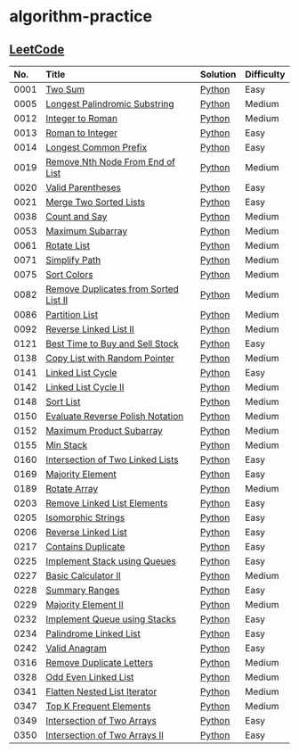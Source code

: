 # algorithm-practice

## [LeetCode](https://leetcode.com/)

| No.  | Title                                                                                                         | Solution                                                                                                   | Difficulty |
| :--- | :------------------------------------------------------------------------------------------------------------ | :--------------------------------------------------------------------------------------------------------- | :--------- |
| 0001 | [Two Sum](https://leetcode.com/problems/two-sum/)                                                             | [Python](./leetcode/python/0001-Two-Sum/TwoSum.py)                                                         | Easy       |
| 0005 | [Longest Palindromic Substring](https://leetcode.com/problems/longest-palindromic-substring/)                 | [Python](./leetcode/python/0005-Longest-Palindromic-Substring/LongestPalindromicSubstring.py)              | Medium     |
| 0012 | [Integer to Roman](https://leetcode.com/problems/integer-to-roman/)                                           | [Python](./leetcode/python/0012-Integer-to-Roman/IntegertoRoman.py)                                        | Medium     |
| 0013 | [Roman to Integer](https://leetcode.com/problems/roman-to-integer/)                                           | [Python](./leetcode/python/0013-Roman-to-Integer/RomantoInteger.py)                                        | Easy       |
| 0014 | [Longest Common Prefix](https://leetcode.com/problems/longest-common-prefix/)                                 | [Python](./leetcode/python/0014-Longest-Common-Prefix/LongestCommonPrefix.py)                              | Easy       |
| 0019 | [Remove Nth Node From End of List](https://leetcode.com/problems/remove-nth-node-from-end-of-list/)           | [Python](./leetcode/python/0019-Remove-Nth-Node-From-End-of-List/RemoveNthNodeFromEndofList.py)            | Medium     |
| 0020 | [Valid Parentheses](https://leetcode.com/problems/valid-parentheses/)                                         | [Python](./leetcode/python/0020-Valid-Parentheses/ValidParentheses.py)                                     | Easy       |
| 0021 | [Merge Two Sorted Lists](https://leetcode.com/problems/merge-two-sorted-lists/)                               | [Python](./leetcode/python/0021-Merge-Two-Sorted-Lists/MergeTwoSortedLists.py)                             | Easy       |
| 0038 | [Count and Say](https://leetcode.com/problems/count-and-say/)                                                 | [Python](./leetcode/python/0038-Count-and-Say/CountandSay.py)                                              | Medium     |
| 0053 | [Maximum Subarray](https://leetcode.com/problems/maximum-subarray/)                                           | [Python](./leetcode/python/0053-Maximum-Subarray/ＭaximumSubarray.py)                                      | Medium     |
| 0061 | [Rotate List](https://leetcode.com/problems/rotate-list/)                                                     | [Python](./leetcode/python/0061-Rotate-List/RotateList.py)                                                 | Medium     |
| 0071 | [Simplify Path](https://leetcode.com/problems/simplify-path/)                                                 | [Python](./leetcode/python/0071-Simplify-Path/SimplifyPath.py)                                             | Medium     |
| 0075 | [Sort Colors](https://leetcode.com/problems/sort-colors/)                                                     | [Python](./leetcode/python/0075-Sort-Colors/SortColors.py)                                                 | Medium     |
| 0082 | [Remove Duplicates from Sorted List II](https://leetcode.com/problems/remove-duplicates-from-sorted-list-ii/) | [Python](./leetcode/python/0082-Remove-Duplicates-from-Sorted-List-II/RemoveDuplicatesfromSortedListII.py) | Medium     |
| 0086 | [Partition List](https://leetcode.com/problems/partition-list/)                                               | [Python](./leetcode/python/0086-Partition-List/PartitionList.py)                                           | Medium     |
| 0092 | [Reverse Linked List II](https://leetcode.com/problems/reverse-linked-list-ii/)                               | [Python](./leetcode/python/0092–Reverse–Linked-List-II/ReverseLinkedListII.py)                             | Medium     |
| 0121 | [Best Time to Buy and Sell Stock](https://leetcode.com/problems/best-time-to-buy-and-sell-stock/)             | [Python](./leetcode/python/0121-Best-Time-to-Buy-and-Sell-Stock/BestTimetoBuyandSellStock.py)              | Easy       |
| 0138 | [Copy List with Random Pointer](https://leetcode.com/problems/copy-list-with-random-pointer/)                 | [Python](./leetcode/python/0138-Copy-List-with-Random-Pointer/CopyListwithRandomPointer.py)                | Medium     |
| 0141 | [Linked List Cycle](https://leetcode.com/problems/linked-list-cycle/)                                         | [Python](./leetcode/python/0141–Linked-List-Cycle/LinkedListCycle.py)                                      | Easy       |
| 0142 | [Linked List Cycle II](https://leetcode.com/problems/linked-list-cycle-ii/)                                   | [Python](./leetcode/python/0142–Linked-List-Cycle-II/LinkedListCycleII.py)                                 | Medium     |
| 0148 | [Sort List](https://leetcode.com/problems/sort-list/)                                                         | [Python](./leetcode/python/0148-Sort-List/SortList.py)                                                     | Medium     |
| 0150 | [Evaluate Reverse Polish Notation](https://leetcode.com/problems/evaluate-reverse-polish-notation/)           | [Python](./leetcode/python/0150-Evaluate-Reverse-Polish-Notation/EvaluateReversePolishNotation.py)         | Medium     |
| 0152 | [Maximum Product Subarray](https://leetcode.com/problems/maximum-product-subarray/)                           | [Python](./leetcode/python/0152-Maximum-Product-Subarray/MaximumProductSubarray.py)                        | Medium     |
| 0155 | [Min Stack](https://leetcode.com/problems/min-stack/)                                                         | [Python](./leetcode/python/0155-Min-Stack/MinStack.py)                                                     | Medium     |
| 0160 | [Intersection of Two Linked Lists](https://leetcode.com/problems/intersection-of-two-linked-lists/)           | [Python](./leetcode/python/0160-Intersection-of-Two-Linked-Lists/IntersectionofTwoLinkedLists.py)          | Easy       |
| 0169 | [Majority Element](https://leetcode.com/problems/majority-element/)                                           | [Python](./leetcode/python/0169-Majority-Element/MajorityElement.py)                                       | Easy       |
| 0189 | [Rotate Array](https://leetcode.com/problems/rotate-array/)                                                   | [Python](./leetcode/python/0189-Rotate-Array/RotateArray.py)                                               | Medium     |
| 0203 | [Remove Linked List Elements](https://leetcode.com/problems/remove-linked-list-elements/)                     | [Python](./leetcode/python/0203-Remove-Linked-List-Elements/RemoveLinkedListElements.py)                   | Easy       |
| 0205 | [Isomorphic Strings](https://leetcode.com/problems/isomorphic-strings/)                                       | [Python](./leetcode/python/0205-Isomorphic-Strings/IsomorphicStrings.py)                                   | Easy       |
| 0206 | [Reverse Linked List](https://leetcode.com/problems/reverse-linked-list/)                                     | [Python](./leetcode/python/0206-Reverse-Linked-List/ReverseLinkedList.py)                                  | Easy       |
| 0217 | [Contains Duplicate](https://leetcode.com/problems/contains-duplicate/)                                       | [Python](./leetcode/python/0217-Contains-Duplicate/ContainsDuplicate.py)                                   | Easy       |
| 0225 | [Implement Stack using Queues](https://leetcode.com/problems/implement-stack-using-queues/)                   | [Python](./leetcode/python/0225-Implement-Stack-using-Queues/ImplementStackusingQueues.py)                 | Easy       |
| 0227 | [Basic Calculator II](https://leetcode.com/problems/basic-calculator-ii/)                                     | [Python](./leetcode/python/0227-Basic-Calculator-II/BasicCalculatorII.py)                                  | Medium     |
| 0228 | [Summary Ranges](https://leetcode.com/problems/summary-ranges/)                                               | [Python](./leetcode/python/0228-Summary-Ranges/SummaryRanges.py)                                           | Easy       |
| 0229 | [Majority Element II](https://leetcode.com/problems/majority-element-ii/)                                     | [Python](./leetcode/python/0229-Majority-Element-II/MajorityElementII.py)                                  | Medium     |
| 0232 | [Implement Queue using Stacks](https://leetcode.com/problems/implement-queue-using-stacks/)                   | [Python](./leetcode/python/0232-Implement-Queue-using-Stacks/ImplementQueueusingStacks.py)                 | Easy       |
| 0234 | [Palindrome Linked List](https://leetcode.com/problems/palindrome-linked-list/)                               | [Python](./leetcode/python/0234-Palindrome-Linked-List/PalindromeLinkedList.py)                            | Easy       |
| 0242 | [Valid Anagram](https://leetcode.com/problems/valid-anagram/)                                                 | [Python](./leetcode/python/0242-Valid-Anagram/ValidAnagram.py)                                             | Easy       |
| 0316 | [Remove Duplicate Letters](https://leetcode.com/problems/remove-duplicate-letters/)                           | [Python](./leetcode/python/0316-Remove-Duplicate-Letters/RemoveDuplicateLetters.py)                        | Medium     |
| 0328 | [Odd Even Linked List](https://leetcode.com/problems/odd-even-linked-list/)                                   | [Python](./leetcode/python/0328-Odd-Even-Linked-List/OddEvenLinkedList.py)                                 | Medium     |
| 0341 | [Flatten Nested List Iterator](https://leetcode.com/problems/flatten-nested-list-iterator/)                   | [Python](./leetcode/python/0341-Flatten-Nested-List-Iterator/FlattenNestedListIterator.py)                 | Medium     |
| 0347 | [Top K Frequent Elements](https://leetcode.com/problems/top-k-frequent-elements/)                             | [Python](./leetcode/python/0347-Top-K-Frequent-Elements/TopKFrequentElements.py)                           | Medium     |
| 0349 | [Intersection of Two Arrays](https://leetcode.com/problems/intersection-of-two-arrays/)                       | [Python](./leetcode/python/0349-Intersection-of-Two-Arrays/IntersectionofTwoArrays.py)                     | Easy       |
| 0350 | [Intersection of Two Arrays II](https://leetcode.com/problems/intersection-of-two-arrays-ii/)                 | [Python](./leetcode/python/0350-Intersection-of-Two-Arrays-II/IntersectionofTwoArraysII.py)                | Easy       |